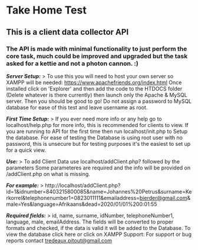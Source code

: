 # Take Home Test 
## This is a client data collector API  
### The API is made with minimal functionality to just perform the core task, much could be improved and upgraded but the task asked for a kettie and not a photon cannon. :)  

***Server Setup:*** > To use this you will need to host your own server so XAMPP will be needed: https://www.apachefriends.org/index.html Once installed click on 'Explorer' and then add the code to the HTDOCS folder (Delete whatever is there currently) then launch only the Apache & MySQL server. Then you should be good to go! Do not assign a password to MySQL database for ease of this test and leave username as root.  

***First Time Setup:*** > If you ever need more info or any help go to localhost/help.php for more info, this is recommended for clients to view. If you are running to API for the first time then run localhost/init.php to Setup the database. For ease of testing the Database is using root user with no password, this is unsecure but for testing purposes it's the easiest to set up for a quick view.  

***Use:*** > To add Client Data use localhost/addClient.php? followed by the parameters Some parameteres are required and the info will be provided on /addClient.php on what is missing.  

***For example:*** > http://localhost/addClient.php?id=1&idnumber=8403215800085&name=Johannes%20Petrus&surname=Kerkorrel&telephonenumber1=0823011111&emailaddress=bierder@gmail.com&male=Yes&language=Afrikaans&dead=2020/01/01%200:01:55  

***Required fields:*** > id, name, surname, idNumber, telephoneNumber1, language, male, emailAddress.  The fields will be converted to proper formats and checked, if the data is valid it will be added to the Database. To view the database click here or click on XAMPP Support:  For support or bug reports contact tredeaux.pitout@gmail.com

